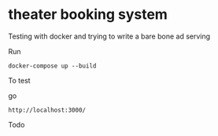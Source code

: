 # theater booking system

Testing with docker and trying to write a bare bone ad serving 

Run 

```
docker-compose up --build
```

To test

go 
```
http://localhost:3000/
```

Todo
